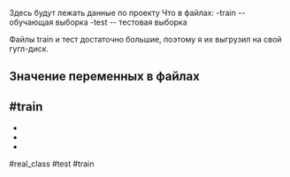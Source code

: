 Здесь будут лежать данные по проекту 
Что в файлах:
-train -- обучающая выборка
-test -- тестовая выборка


Файлы train и тест достаточно большие, поэтому я их выгрузил на свой гугл-диск.
## Значение переменных в файлах
#train 
-
-
-
-
#real_class
#test
#train 
